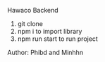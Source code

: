 

Hawaco Backend

1. git clone
2. npm i to import library
3. npm run start to run project

Author: Phibd and Minhhn
